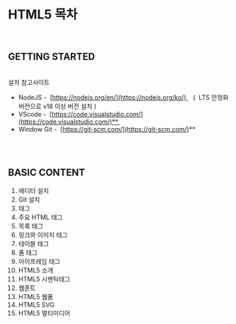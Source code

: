 
# HTML5 목차

<br>

## GETTING STARTED
<br>  
설치 참고사이트   

- NodeJS -  [https://nodejs.org/en/](https://nodejs.org/ko/)    (  LTS 안정화 버전으로 v18 이상 버전 설치 )
- VScode -  [https://code.visualstudio.com/](https://code.visualstudio.com/)** 
- Window Git -  [https://git-scm.com/](https://git-scm.com/)**

<br>
<br>

## BASIC CONTENT

1. 에디터 설치
2. Git 설치
3. 태그 
4. 주요 HTML 태그
5. 목록 태그
6. 링크와 이미지 태그
7. 테이블 태그
8. 폼 태그
9. 아이프레임 태그
10. HTML5 소개
11. HTML5 시멘틱태그
12. 웹폰트
13. HTML5 웹폼
14. HTML5 SVG
15. HTML5 멀티미디어